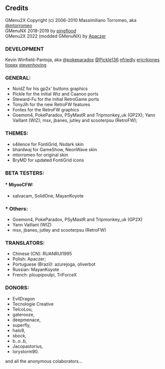 ## Credits
GMenu2X Copyright (c) 2006-2010 Massimiliano Torromeo, aka [@mtorromeo](https://github.com/mtorromeo)  
GMenuNX 2018-2019 by [pingflood](https://github.com/pingflood)  
GMenu2X 2022 (modded GMenuNX) by [Apaczer](https://github.com/Apaczer)

### DEVELOPMENT
Kevin Winfield-Pantoja, aka [@pokeparadox](pokeparadox@gmail.com)
[@Pickle136](pickle136@gmail.com)
[nfriedly](https://github.com/nfriedly)
[ericrkjones](https://github.com/ericrkjones)
[tiopex](https://github.com/tiopex)
[stevenhoving](https://github.com/stevenhoving)

### GENERAL:
- NoidZ for his gp2x' buttons graphics
- Pickle for the initial Wiz and Caanoo ports 
- Steward-Fu for the initial RetroGame ports
- TonyJih for the new RetroFW features
- Fontes for the RetroFW graphics
- Goemon4, PokeParadox, PSyMastR and Tripmonkey_uk (GP2X); Yann Vaillant (WIZ); msx, jbanes, jutley and scooterpsu (RetroFW); 

### THEMES:
- s4ilence for FontiGrid, Nsdark skin
- bhardwaj for GameShow, NeonWave skin
- mtorromeo for original skin
- BryMD for updated FontiGrid icons

### BETA TESTERS:

#### * MiyooCFW:
- salvacam, SolidOne, MayanKoyote

### * Others:
- Goemon4, PokeParadox, PSyMastR and Tripmonkey_uk (GP2X)
- Yann Vaillant (WIZ)
- msx, jbanes, jutley and scooterpsu (RetroFW) 

### TRANSLATORS:
- Chinese (CN): RUANRUI1995
- Polish: Apaczer;  
- Portuguese (Brazil): azurejoga, oliverbot
- Russian: MayanKoyote
- French: ploupipoulpi, TriForceX

### DONORS:
- EvilDragon
- Tecnologie Creative
- TelcoLou, 
- gaterooze, 
- deepmenace, 
- superfly, 
- halo9, 
- sbock, 
- b._.o._.b, 
- Jacopastorius, 
- lorystorm90.

and all the anonymous colaborators...  